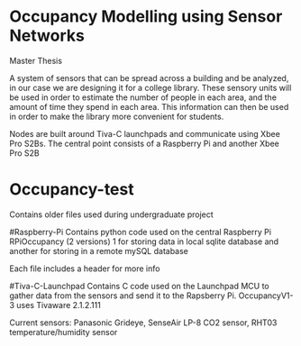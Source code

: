 # Occupancy Modelling using Sensor Networks
Master Thesis

A system of sensors that can be spread across a building and be analyzed, in our case we are designing it for a college library. These sensory units will be used in order to estimate the number of people in each area, and the amount of time they spend in each area. This information can then be used in order to make the library more convenient for students. 

Nodes are built around Tiva-C launchpads and communicate using Xbee Pro S2Bs. The central point consists of a Raspberry Pi and another Xbee Pro S2B

# Occupancy-test
Contains older files used during undergraduate project

#Raspberry-Pi
Contains python code used on the central Raspberry Pi
RPiOccupancy (2 versions) 1 for storing data in local sqlite database and another for storing in a remote mySQL database

Each file includes a header for more info

#Tiva-C-Launchpad
Contains C code used on the Launchpad MCU to gather data from the sensors and send it to the Rapsberry Pi.
OccupancyV1-3 uses Tivaware 2.1.2.111

Current sensors:
Panasonic Grideye, SenseAir LP-8 CO2 sensor, RHT03 temperature/humidity sensor

